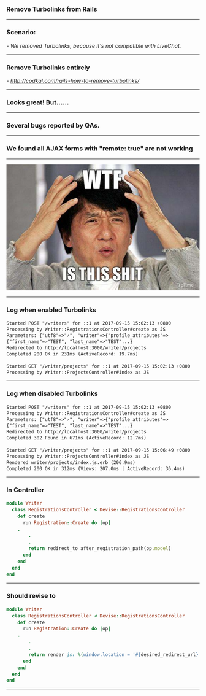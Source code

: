 <!-- $theme: default -->
<!-- page_number: true -->

### Remove Turbolinks from Rails

---

### Scenario:
*- We removed Turbolinks, because it's not compatible with LiveChat.*

---

### Remove Turbolinks entirely
*- http://codkal.com/rails-how-to-remove-turbolinks/*

---

### Looks great! But......

---

### Several bugs reported by QAs.

---

### We found all AJAX forms with "remote: true" are not working

---

![screenshot](https://github.com/bikonchou/Sharing/blob/how_to_disable_turbolinks/assets/images/JackyWTF.jpg?raw=true)

---

### Log when enabled Turbolinks
```
Started POST "/writers" for ::1 at 2017-09-15 15:02:13 +0800
Processing by Writer::RegistrationsController#create as JS
Parameters: {"utf8"=>"✓", "writer"=>{"profile_attributes"=>{"first_name"=>"TEST", "last_name"=>"TEST"...}
Redirected to http://localhost:3000/writer/projects
Completed 200 OK in 231ms (ActiveRecord: 19.7ms)

Started GET "/writer/projects" for ::1 at 2017-09-15 15:02:13 +0800
Processing by Writer::ProjectsController#index as JS
```

---

### Log when disabled Turbolinks
```
Started POST "/writers" for ::1 at 2017-09-15 15:02:13 +0800
Processing by Writer::RegistrationsController#create as JS
Parameters: {"utf8"=>"✓", "writer"=>{"profile_attributes"=>{"first_name"=>"TEST", "last_name"=>"TEST"...}
Redirected to http://localhost:3000/writer/projects
Completed 302 Found in 671ms (ActiveRecord: 12.7ms)

Started GET "/writer/projects" for ::1 at 2017-09-15 15:06:49 +0800
Processing by Writer::ProjectsController#index as JS
Rendered writer/projects/index.js.erb (206.9ms)
Completed 200 OK in 312ms (Views: 207.0ms | ActiveRecord: 36.4ms)
```

---

### In Controller
```ruby
module Writer
  class RegistrationsController < Devise::RegistrationsController
    def create
      run Registration::Create do |op|
	.
       	.
        .    
        return redirect_to after_registration_path(op.model)
      end
    end
  end
end
```

---

### Should revise to
```ruby
module Writer
  class RegistrationsController < Devise::RegistrationsController
    def create
      run Registration::Create do |op|
	.
       	.
        .    
        return render js: %(window.location = '#{desired_redirect_url}')
      end
    end
  end
end
```
---
